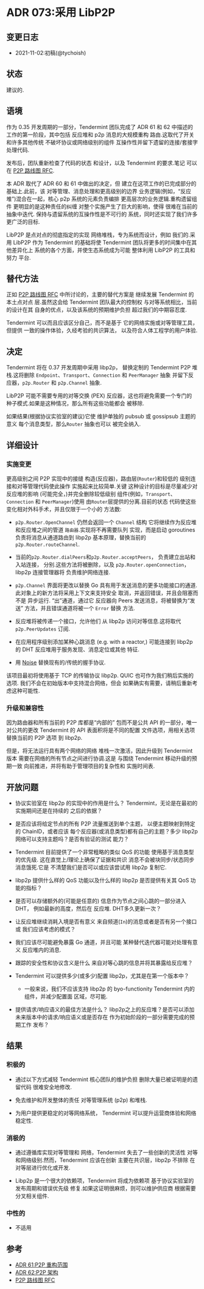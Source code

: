 # ADR 073:采用 LibP2P

## 变更日志

- 2021-11-02:初稿(@tychoish)

## 状态

建议的.

## 语境


作为 0.35 开发周期的一部分，Tendermint 团队完成了
ADR 61 和 62 中描述的工作的第一阶段，其中包括
反应堆和 p2p 消息的大规模重构
路由.这取代了开关和许多其他传统
不破坏协议或网络级别的组件
互操作性并留下遗留的连接/套接字处理代码.

发布后，团队重新检查了代码的状态
和设计，以及 Tendermint 的要求.笔记
可以在 [P2P 路线图
RFC][RFC].

本 ADR 取代了 ADR 60 和 61 中做出的决定，但
建立在这项工作的已完成部分的基础上.此前，该
对等管理、消息处理和更高级别的边界
业务逻辑(例如，“反应堆”)混合在一起，核心
p2p 系统的元素负责编排
更高层次的业务逻辑.重构遗留组件
更明显的是这种责任的纠缠
对整个实施产生了巨大的影响，使得
很难在当前的抽象中迭代.
保持与遗留系统的互操作性是不可行的
系统，同时还实现了我们许多更广泛的目标.

LibP2P 是点对点的彻底指定的实现
网络堆栈，专为系统而设计，例如
我们的.采用 LibP2P 作为 Tendermint 的基础将使
Tendermint 团队将更多的时间集中在其他差异化上
系统的各个方面，并使生态系统成为可能
整体利用 LibP2P 的工具和努力
平台.

## 替代方法

正如 [P2P 路线图 RFC][rfc] 中所讨论的，主要的替代方案是
继续发展 Tendermint 的本土点对点
层.虽然这会给 Tendermint 团队最大的控制权
与对等系统相比，当前的设计在其
自身的优点，以及该系统的预期维护负担
超过我们的中期容忍度.

Tendermint 可以而且应该区分自己，而不是基于
它的网络实施或对等管理工具，但提供
一致的操作体验，久经考验的共识算法，
以及符合人体工程学的用户体验.
## 决定

Tendermint 将在 0.37 开发周期中采用 libp2p，
替换定制的 Tendermint P2P 堆栈.这将删除
`Endpoint`、`Transport`、`Connection` 和 `PeerManager` 抽象
并留下反应器，`p2p.Router` 和 `p2p.Channel`
抽象.

LibP2P 可能不需要专用的对等交换 (PEX)
反应器，这也将避免需要一个专门的
种子模式.如果是这种情况，那么所有这些功能都会
被移除.

如果结果(根据协议实验室的建议)它使
维护单独的 pubsub 或 gossipsub 主题的意义
每个消息类型，那么`Router` 抽象也可以
被完全纳入.

## 详细设计

### 实施变更

更高级别之间 P2P 实现中的接缝
构造(反应器)，路由层(`Router`)和较低的
级别连接和对等管理代码使此操作
实施起来比较简单.关键
这种设计的目标是尽量减少对反应堆的影响
(可能完全，)并完全删除较低级别
组件(例如，`Transport`、`Connection` 和 `PeerManager`)使用
由`Router`层提供的分离.目前的状态
代码使这些变化相对外科手术，并且仅限于一个小的
方法数:

- `p2p.Router.OpenChannel` 仍然会返回一个 `Channel` 结构
  它将继续作为反应堆和反应堆之间的管道
  `路由器`.实现将不再需要队列
  实现，而是启动 goroutines
  负责将消息从通道路由到 libp2p
  基本原理，替换当前的`p2p.Router.routeChannel`.

- 当前的`p2p.Router.dialPeers`和`p2p.Router.acceptPeers`，
  负责建立出站和入站连接，
  分别.这些方法将被删除，以及
  `p2p.Router.openConnection`，libp2p 连接管理器将
  负责维护网络连接.

- `p2p.Channel` 界面将更改以替换 Go
  具有用于发送消息的更多功能接口的通道.
  此对象上的新方法将采用上下文来支持安全
  取消，并返回错误，并且会阻塞而不是
  异步运行. “出”通道，通过它
  反应器向 Peers 发送消息，将被替换为“发送”
  方法，并且错误通道将被一个 `Error` 替换
  方法.

- 反应堆将被传递一个接口，允许他们
  从 libp2p 访问对等信息.这将取代
  `p2p.PeerUpdates` 订阅.

- 在应用程序级别添加某种心跳消息
  (e.g. with a reactor,) 可能连接到 libp2p 的 DHT
  反应堆用于服务发现、消息定位或其他
  特征.

- 用 [Noise](http://www.noiseprotocol.org/noise.html) 替换现有的/传统的握手协议.

该项目最初将使用基于 TCP 的传输协议
libp2p. QUIC 也可作为我们稍后实施的选项.
我们不会在初始版本中支持混合网络，但会
如果确实有需要，请稍后重新考虑这种可能性.

### 升级和兼容性

因为路由器和所有当前的 P2P 库都是“内部的”
包而不是公共 API 的一部分，唯一对公共的更改
Tendermint 的 API 表面积将是不同的配置
文件选项，用相关选项替换当前的 P2P 选项
到 libp2p.

但是，将无法运行具有两个网络的网络
堆栈一次激活，因此升级到 Tendermint 版本
需要在网络的所有节点之间进行协调.这是
与围绕 Tendermint 移动升级的预期一致
向前推进，并将有助于管理项目的复杂性和
实施时间表.

## 开放问题

- 协议实验室在 libp2p 的实现中的作用是什么？
  Tendermint，无论是在最初的实施期间还是在持续的
  之后的依据？

- 是否应该将给定节点的所有 P2P 流量推送到单个主题，
  以便主题映射到特定的 ChainID，或者应该
  每个反应器(或消息类型)都有自己的主题？多少
  libp2p 网络可以支持主题吗？是否有验证的测试
  能力？

- Tendermint 目前提供了一个非常粗略的类似 QoS 的功能
  使用基于消息类型的优先级.
  这在直觉上/理论上确保了证据和共识
  消息不会被块同步/状态同步消息饿死.它是
  不清楚我们是否可以或应该尝试用 libp2p 复制它.

- libp2p 提供什么样的 QoS 功能以及什么样的
  libp2p 是否提供有关其 QoS 功能的指标？

- 是否可以存储额外的(可能是任意的)
  信息作为节点之间心跳的一部分进入 DHT，
  例如最新的高度，然后在
  反应堆. DHT多久更新一次？

- 让反应堆继续消耗入境是否有意义
  来自频道(`In`)的消息或者是否有另一个接口或
  我们应该考虑的模式？

- 我们应该尽可能避免暴露 Go 通道，并且可能
某种替代迭代器可能对处理有意义
反应堆内的消息.

- 跟踪的安全性和协议含义是什么
  来自对等心跳的信息并将其暴露给反应堆？

- Tendermint 可以提供多少(或多少)配置
  libp2p，尤其是在第一个版本中？

  - 一般来说，我们不应该支持 libp2p 的 byo-functionity
Tendermint 内的组件，并减少配置面
区域，尽可能.

- 提供请求/响应语义的最佳方法是什么？
  libp2p之上的反应堆？是否可以添加
  未来版本中的请求/响应语义或是否存在
  作为初始阶段的一部分需要完成的预期工作
  发布？

## 结果

### 积极的

- 通过以下方式减轻 Tendermint 核心团队的维护负担
  删除大量已被证明是的遗留代码
  很难安全地修改.

- 免去维护和开发整体的责任
  对等管理系统 (p2p) 和堆栈.

- 为用户提供更稳定的对等网络系统，
  Tendermint 可以提升运营商体验和网络稳定性.

### 消极的

- 通过遵循库实现对等管理和
  网络，Tendermint 失去了一些创新的灵活性
  对等和网络级别.然而，Tendermint 应该在创新
  主要在共识层，libp2p 不排除
  在对等层进行优化或开发.

- Libp2p 是一个很大的依赖项，Tendermint 将成为依赖项
  基于协议实验室的发布周期和错误优先级
  修复.如果这证明很麻烦，则可以维护供应商
  根据需要分叉相关组件.

### 中性的

- 不适用

## 参考

- [ADR 61:P2P 重构范围][adr61]
- [ADR 62:P2P 架构][adr62]
- [P2P 路线图 RFC][rfc]

[adr61]:./adr-061-p2p-refactor-scope.md
[adr62]:./adr-062-p2p-architecture.md
[rfc]:../rfc/rfc-000-p2p.rst
